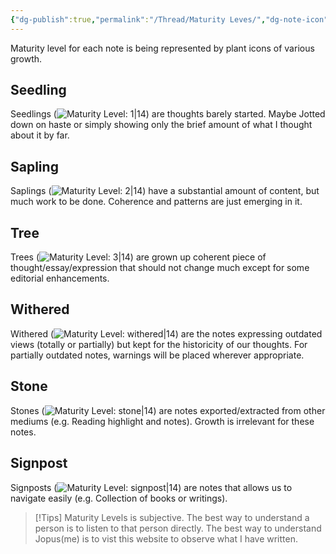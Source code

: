 ```yaml
---
{"dg-publish":true,"permalink":"/Thread/Maturity Leves/","dg-note-icon":3,"dg-path":"Thread/Maturity Leves.md","dg-created":"2023-05-08T22:50:00+08:00","dg-updated":"2023-05-14T00:03:00+08:00","tags":["maturity","level"],"dgPassFrontmatter":true,"noteIcon":3,"created":"2023-05-08T22:50:00+08:00","updated":"2023-05-14T00:03:00+08:00"}
---
```



Maturity level for each note is being represented by plant icons of various growth.

## Seedling
Seedlings (![Maturity Level: 1|14](https://hermitage.utsob.me/img/tree-1.svg)) are thoughts barely started. Maybe Jotted down on haste or simply showing only the brief amount of what I thought about it by far.

## Sapling
Saplings (![Maturity Level: 2|14](https://hermitage.utsob.me/img/tree-2.svg)) have a substantial amount of content, but much work to be done. Coherence and patterns are just emerging in it.

## Tree
Trees (![Maturity Level: 3|14](https://hermitage.utsob.me/img/tree-3.svg)) are grown up coherent piece of thought/essay/expression that should not change much except for some editorial enhancements.

## Withered
Withered (![Maturity Level: withered|14](https://hermitage.utsob.me/img/withered.svg)) are the notes expressing outdated views (totally or partially) but kept for the historicity of our thoughts. For partially outdated notes, warnings will be placed wherever appropriate.

## Stone
Stones (![Maturity Level: stone|14](https://hermitage.utsob.me/img/stone.svg)) are notes exported/extracted from other mediums (e.g. Reading highlight and notes). Growth is irrelevant for these notes.

## Signpost
Signposts (![Maturity Level: signpost|14](https://hermitage.utsob.me/img/signpost.svg)) are notes that allows us to navigate easily (e.g. Collection of books or writings).

> [!Tips] 
> Maturity Levels is subjective. The best way to understand a person is to listen to that person directly. The best way to understand Jopus(me) is to vist this website to observe what I have written.


